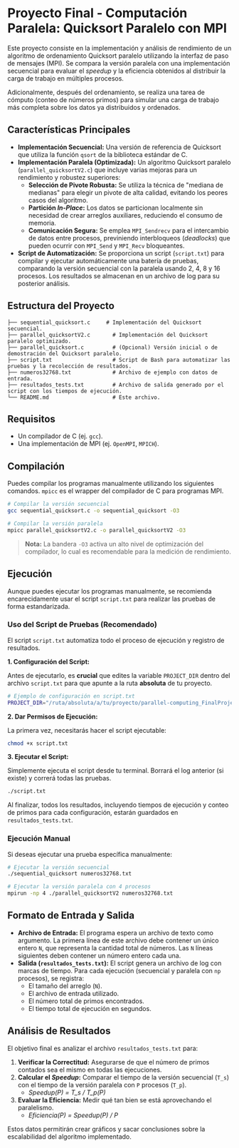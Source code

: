 # Proyecto Final - Computación Paralela: Quicksort Paralelo con MPI

Este proyecto consiste en la implementación y análisis de rendimiento de un algoritmo de ordenamiento Quicksort paralelo utilizando la interfaz de paso de mensajes (MPI). Se compara la versión paralela con una implementación secuencial para evaluar el _speedup_ y la eficiencia obtenidos al distribuir la carga de trabajo en múltiples procesos.

Adicionalmente, después del ordenamiento, se realiza una tarea de cómputo (conteo de números primos) para simular una carga de trabajo más completa sobre los datos ya distribuidos y ordenados.


## Características Principales

*   **Implementación Secuencial:** Una versión de referencia de Quicksort que utiliza la función `qsort` de la biblioteca estándar de C.
*   **Implementación Paralela (Optimizada):** Un algoritmo Quicksort paralelo (`parallel_quicksortV2.c`) que incluye varias mejoras para un rendimiento y robustez superiores:
    *   **Selección de Pivote Robusta:** Se utiliza la técnica de "mediana de medianas" para elegir un pivote de alta calidad, evitando los peores casos del algoritmo.
    *   **Partición _In-Place_:** Los datos se particionan localmente sin necesidad de crear arreglos auxiliares, reduciendo el consumo de memoria.
    *   **Comunicación Segura:** Se emplea `MPI_Sendrecv` para el intercambio de datos entre procesos, previniendo interbloqueos (_deadlocks_) que pueden ocurrir con `MPI_Send` y `MPI_Recv` bloqueantes.
*   **Script de Automatización:** Se proporciona un script (`script.txt`) para compilar y ejecutar automáticamente una batería de pruebas, comparando la versión secuencial con la paralela usando 2, 4, 8 y 16 procesos. Los resultados se almacenan en un archivo de log para su posterior análisis.

## Estructura del Proyecto

```
├── sequential_quicksort.c     # Implementación del Quicksort secuencial.
├── parallel_quicksortV2.c       # Implementación del Quicksort paralelo optimizado.
├── parallel_quicksort.c         # (Opcional) Versión inicial o de demostración del Quicksort paralelo.
├── script.txt                   # Script de Bash para automatizar las pruebas y la recolección de resultados.
├── numeros32768.txt             # Archivo de ejemplo con datos de entrada.
├── resultados_tests.txt         # Archivo de salida generado por el script con los tiempos de ejecución.
└── README.md                    # Este archivo.
```

## Requisitos

*   Un compilador de C (ej. `gcc`).
*   Una implementación de MPI (ej. `OpenMPI`, `MPICH`).

## Compilación

Puedes compilar los programas manualmente utilizando los siguientes comandos. `mpicc` es el wrapper del compilador de C para programas MPI.

```bash
# Compilar la versión secuencial
gcc sequential_quicksort.c -o sequential_quicksort -O3

# Compilar la versión paralela
mpicc parallel_quicksortV2.c -o parallel_quicksortV2 -O3
```

> **Nota:** La bandera `-O3` activa un alto nivel de optimización del compilador, lo cual es recomendable para la medición de rendimiento.

## Ejecución

Aunque puedes ejecutar los programas manualmente, se recomienda encarecidamente usar el script `script.txt` para realizar las pruebas de forma estandarizada.

### Uso del Script de Pruebas (Recomendado)

El script `script.txt` automatiza todo el proceso de ejecución y registro de resultados.

**1. Configuración del Script:**

Antes de ejecutarlo, es **crucial** que edites la variable `PROJECT_DIR` dentro del archivo `script.txt` para que apunte a la ruta **absoluta** de tu proyecto.

```bash
# Ejemplo de configuración en script.txt
PROJECT_DIR="/ruta/absoluta/a/tu/proyecto/parallel-computing_FinalProject"
```

**2. Dar Permisos de Ejecución:**

La primera vez, necesitarás hacer el script ejecutable:

```bash
chmod +x script.txt
```

**3. Ejecutar el Script:**

Simplemente ejecuta el script desde tu terminal. Borrará el log anterior (si existe) y correrá todas las pruebas.

```bash
./script.txt
```

Al finalizar, todos los resultados, incluyendo tiempos de ejecución y conteo de primos para cada configuración, estarán guardados en `resultados_tests.txt`.

### Ejecución Manual

Si deseas ejecutar una prueba específica manualmente:

```bash
# Ejecutar la versión secuencial
./sequential_quicksort numeros32768.txt

# Ejecutar la versión paralela con 4 procesos
mpirun -np 4 ./parallel_quicksortV2 numeros32768.txt
```

## Formato de Entrada y Salida

*   **Archivo de Entrada:** El programa espera un archivo de texto como argumento. La primera línea de este archivo debe contener un único entero `N`, que representa la cantidad total de números. Las `N` líneas siguientes deben contener un número entero cada una.
*   **Salida (`resultados_tests.txt`):** El script genera un archivo de log con marcas de tiempo. Para cada ejecución (secuencial y paralela con `np` procesos), se registra:
    *   El tamaño del arreglo (`N`).
    *   El archivo de entrada utilizado.
    *   El número total de primos encontrados.
    *   El tiempo total de ejecución en segundos.

## Análisis de Resultados

El objetivo final es analizar el archivo `resultados_tests.txt` para:
1.  **Verificar la Correctitud:** Asegurarse de que el número de primos contados sea el mismo en todas las ejecuciones.
2.  **Calcular el _Speedup_:** Comparar el tiempo de la versión secuencial (`T_s`) con el tiempo de la versión paralela con `P` procesos (`T_p`).
    *   _Speedup(P) = T_s / T_p(P)_
3.  **Evaluar la Eficiencia:** Medir qué tan bien se está aprovechando el paralelismo.
    *   _Eficiencia(P) = Speedup(P) / P_

Estos datos permitirán crear gráficos y sacar conclusiones sobre la escalabilidad del algoritmo implementado.

